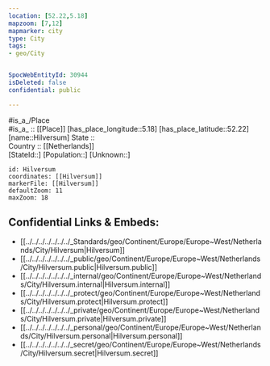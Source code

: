```yaml
---
location: [52.22,5.18] 
mapzoom: [7,12] 
mapmarker: city 
type: City
tags:
- geo/City


SpocWebEntityId: 30944
isDeleted: false
confidential: public

---
```

#is_a_/Place  
#is_a_ :: [[Place]] 
[has_place_longitude::5.18] 
[has_place_latitude::52.22] 
[name::Hilversum] 
State ::  
Country :: [[Netherlands]]  
[StateId::] 
[Population::] 
[Unknown::] 


```leaflet
id: Hilversum
coordinates: [[Hilversum]] 
markerFile: [[Hilversum]] 
defaultZoom: 11 
maxZoom: 18
```


## Confidential Links & Embeds: 
- [[../../../../../../../_Standards/geo/Continent/Europe/Europe~West/Netherlands/City/Hilversum|Hilversum]] 
- [[../../../../../../../_public/geo/Continent/Europe/Europe~West/Netherlands/City/Hilversum.public|Hilversum.public]] 
- [[../../../../../../../_internal/geo/Continent/Europe/Europe~West/Netherlands/City/Hilversum.internal|Hilversum.internal]] 
- [[../../../../../../../_protect/geo/Continent/Europe/Europe~West/Netherlands/City/Hilversum.protect|Hilversum.protect]] 
- [[../../../../../../../_private/geo/Continent/Europe/Europe~West/Netherlands/City/Hilversum.private|Hilversum.private]] 
- [[../../../../../../../_personal/geo/Continent/Europe/Europe~West/Netherlands/City/Hilversum.personal|Hilversum.personal]] 
- [[../../../../../../../_secret/geo/Continent/Europe/Europe~West/Netherlands/City/Hilversum.secret|Hilversum.secret]] 
